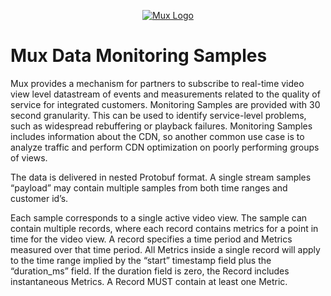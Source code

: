 <p align="center">
  <a href="https://mux.com/">
    <img src="https://avatars.githubusercontent.com/u/16199997?s=200&v=4" alt="Mux Logo">
  </a>
</p>

# Mux Data Monitoring Samples

Mux provides a mechanism for partners to subscribe to real-time video view level datastream of events and measurements related to the quality of service for integrated customers. Monitoring Samples are provided with 30 second granularity. This can be used to identify service-level problems, such as widespread rebuffering or playback failures. Monitoring Samples includes information about the CDN, so another common use case is to analyze traffic and perform CDN optimization on poorly performing groups of views.

The data is delivered in nested Protobuf format. A single stream samples “payload” may contain multiple samples from both time ranges and customer id’s.

Each sample corresponds to a single active video view. The sample can contain multiple records, where each record contains metrics for a point in time for the video view. A record specifies a time period and Metrics measured over that time period. All Metrics inside a single record will apply to the time range implied by the “start” timestamp field plus the “duration_ms” field. If the duration field is zero, the Record includes instantaneous Metrics. A Record MUST contain at least one Metric.
